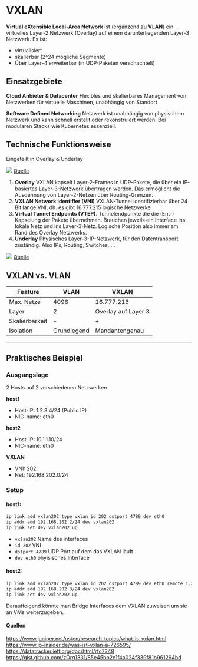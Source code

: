 # VXLAN

**Virtual eXtensible Local-Area Network** ist (ergänzend zu **VLAN**) ein virtuelles Layer-2 Netzwerk (Overlay) auf einem darunterliegenden Layer-3 Netzwerk.
Es ist:
- virtualisiert
- skalierbar (2^24 mögliche Segmente)
- Über Layer-4 erweiterbar (in UDP-Paketen verschachtelt)

## Einsatzgebiete
**Cloud Anbieter & Datacenter**
Flexibles und skalierbares Management von Netzwerken für virtuelle Maschinen, unabhängig von Standort

**Software Defined Networking**
Netzwerk ist unabhängig von physischem Netzwerk und kann schnell erstellt oder rekonstruiert werden. Bei modularen Stacks wie Kubernetes essenziell.


## Technische Funktionsweise
Eingeteilt in Overlay & Underlay

![](https://arubanetworking.hpe.com/techdocs/AOS-CX/10.13/HTML/vxlan/Content/Resources/Images/vxlan-03.png)
[Quelle](https://arubanetworking.hpe.com/techdocs/AOS-CX/10.13/HTML/vxlan/Content/Chp_Over/vxl-net-mod-10.htm)

1. **Overlay**
	VXLAN kapselt Layer-2-Frames in UDP-Pakete, die über ein IP-basiertes Layer-3-Netzwerk übertragen werden. Das ermöglicht die Ausdehnung von Layer-2-Netzen über Routing-Grenzen.
2. **VXLAN Network Identifier (VNI)** 
	VXLAN-Tunnel identifizierbar über 24 Bit lange VNI, dh. es gibt 16.777.215 logische Netzwerke
3. **Virtual Tunnel Endpoints (VTEP)**.
	Tunnelendpunkte die die (Ent-) Kapselung der Pakete übernehmen. Brauchen jeweils ein Interface ins lokale Netz und ins Layer-3-Netz. Logische Position also immer am Rand des Overlay Netzwerks.
4. **Underlay**
	Physisches Layer-3-IP-Netzwerk, für den Datentransport zuständig. Also IPs, Routing, Switches, ...



![](https://images.ctfassets.net/aoyx73g9h2pg/6ry4NMKCeY6BEAL61idwbM/e6420170dc91d8e678c7935825351ef3/What-is-VXLAN-Diagram.jpg)
[Quelle](https://www.cbtnuggets.com/blog/technology/networking/what-is-vxlan)



## VXLAN vs. VLAN

 Feature         | VLAN        | VXLAN  
-----------------|-------------|---------------------
 Max. Netze      | 4096        | 16.777.216
 Layer           | 2           | Overlay auf Layer 3
 Skalierbarkeit  | -           | +
 Isolation       | Grundlegend | Mandantengenau

---

## Praktisches Beispiel

### Ausgangslage
2 Hosts auf 2 verschiedenen Netzwerken

**host1**
- Host-IP: 1.2.3.4/24 (Public IP)
- NIC-name: eth0

**host2**
- Host-IP: 10.1.1.10/24
- NIC-name: eth0

**VXLAN**
- VNI: 202
- Net: 192.168.202.0/24


### Setup
#### host1:

```bash
ip link add vxlan202 type vxlan id 202 dstport 4789 dev eth0
ip addr add 192.168.202.2/24 dev vxlan202
ip link set dev vxlan202 up
```

- `vxlan202` Name des interfaces
- `id 202` VNI
- `dstport 4789` UDP Port auf dem das VXLAN läuft
- `dev eth0` phyisisches Interface



#### host2:
```bash
ip link add vxlan202 type vxlan id 202 dstport 4789 dev eth0 remote 1.2.3.4
ip addr add 192.168.202.3/24 dev vxlan202
ip link set dev vxlan202 up
```

Darauffolgend könnte man Bridge Interfaces dem VXLAN zuweisen um sie an VMs weiterzugeben.


#### Quellen
https://www.juniper.net/us/en/research-topics/what-is-vxlan.html
https://www.ip-insider.de/was-ist-vxlan-a-726595/
https://datatracker.ietf.org/doc/html/rfc7348
https://gist.github.com/zOrg1331/85e45bb2e1f4a024f339f81b961294bd
